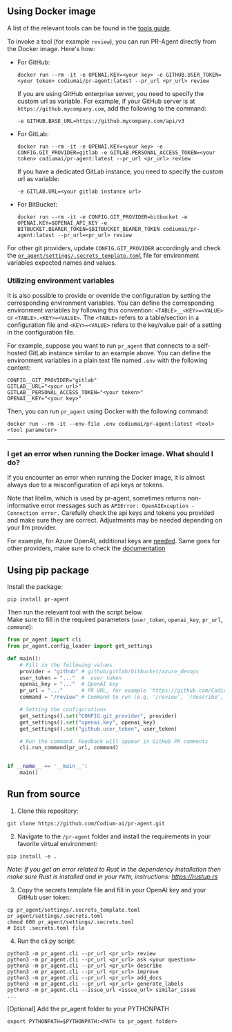 ## Using Docker image

A list of the relevant tools can be found in the [tools guide](../tools/ask.md).

To invoke a tool (for example `review`), you can run PR-Agent directly from the Docker image. Here's how:

- For GitHub:
    ```
    docker run --rm -it -e OPENAI.KEY=<your key> -e GITHUB.USER_TOKEN=<your token> codiumai/pr-agent:latest --pr_url <pr_url> review
    ```
    If you are using GitHub enterprise server, you need to specify the custom url as variable.
    For example, if your GitHub server is at `https://github.mycompany.com`, add the following to the command:
    ```
    -e GITHUB.BASE_URL=https://github.mycompany.com/api/v3
    ```

- For GitLab:
    ```
    docker run --rm -it -e OPENAI.KEY=<your key> -e CONFIG.GIT_PROVIDER=gitlab -e GITLAB.PERSONAL_ACCESS_TOKEN=<your token> codiumai/pr-agent:latest --pr_url <pr_url> review
    ```

    If you have a dedicated GitLab instance, you need to specify the custom url as variable:
    ```
    -e GITLAB.URL=<your gitlab instance url>
    ```

- For BitBucket:
    ```
    docker run --rm -it -e CONFIG.GIT_PROVIDER=bitbucket -e OPENAI.KEY=$OPENAI_API_KEY -e BITBUCKET.BEARER_TOKEN=$BITBUCKET_BEARER_TOKEN codiumai/pr-agent:latest --pr_url=<pr_url> review
    ```

For other git providers, update `CONFIG.GIT_PROVIDER` accordingly and check the [`pr_agent/settings/.secrets_template.toml`](https://github.com/Codium-ai/pr-agent/blob/main/pr_agent/settings/.secrets_template.toml) file for environment variables expected names and values.

### Utilizing environment variables

It is also possible to provide or override the configuration by setting the corresponding environment variables.
You can define the corresponding environment variables by following this convention: `<TABLE>__<KEY>=<VALUE>` or `<TABLE>.<KEY>=<VALUE>`.
The `<TABLE>` refers to a table/section in a configuration file and `<KEY>=<VALUE>` refers to the key/value pair of a setting in the configuration file.

For example, suppose you want to run `pr_agent` that connects to a self-hosted GitLab instance similar to an example above.
You can define the environment variables in a plain text file named `.env` with the following content:

```
CONFIG__GIT_PROVIDER="gitlab"
GITLAB__URL="<your url>"
GITLAB__PERSONAL_ACCESS_TOKEN="<your token>"
OPENAI__KEY="<your key>"
```

Then, you can run `pr_agent` using Docker with the following command:

```shell
docker run --rm -it --env-file .env codiumai/pr-agent:latest <tool> <tool parameter>
```

---

### I get an error when running the Docker image. What should I do?

If you encounter an error when running the Docker image, it is almost always due to a misconfiguration of api keys or tokens.

Note that litellm, which is used by pr-agent, sometimes returns non-informative error messages such as `APIError: OpenAIException - Connection error.`
Carefully check the api keys and tokens you provided and make sure they are correct.
Adjustments may be needed depending on your llm provider.

For example, for Azure OpenAI, additional keys are [needed](https://qodo-merge-docs.qodo.ai/usage-guide/changing_a_model/#azure).
Same goes for other providers, make sure to check the [documentation](https://qodo-merge-docs.qodo.ai/usage-guide/changing_a_model/#changing-a-model)

## Using pip package

Install the package:

```
pip install pr-agent
```

Then run the relevant tool with the script below.
<br>
Make sure to fill in the required parameters (`user_token`, `openai_key`, `pr_url`, `command`):

```python
from pr_agent import cli
from pr_agent.config_loader import get_settings

def main():
    # Fill in the following values
    provider = "github" # github/gitlab/bitbucket/azure_devops
    user_token = "..."  #  user token
    openai_key = "..."  # OpenAI key
    pr_url = "..."      # PR URL, for example 'https://github.com/Codium-ai/pr-agent/pull/809'
    command = "/review" # Command to run (e.g. '/review', '/describe', '/ask="What is the purpose of this PR?"', ...)

    # Setting the configurations
    get_settings().set("CONFIG.git_provider", provider)
    get_settings().set("openai.key", openai_key)
    get_settings().set("github.user_token", user_token)

    # Run the command. Feedback will appear in GitHub PR comments
    cli.run_command(pr_url, command)


if __name__ == '__main__':
    main()
```


## Run from source

1. Clone this repository:

```
git clone https://github.com/Codium-ai/pr-agent.git
```

2. Navigate to the `/pr-agent` folder and install the requirements in your favorite virtual environment:

```
pip install -e .
```

*Note: If you get an error related to Rust in the dependency installation then make sure Rust is installed and in your `PATH`, instructions: https://rustup.rs*

3. Copy the secrets template file and fill in your OpenAI key and your GitHub user token:

```
cp pr_agent/settings/.secrets_template.toml pr_agent/settings/.secrets.toml
chmod 600 pr_agent/settings/.secrets.toml
# Edit .secrets.toml file
```

4. Run the cli.py script:

```
python3 -m pr_agent.cli --pr_url <pr_url> review
python3 -m pr_agent.cli --pr_url <pr_url> ask <your question>
python3 -m pr_agent.cli --pr_url <pr_url> describe
python3 -m pr_agent.cli --pr_url <pr_url> improve
python3 -m pr_agent.cli --pr_url <pr_url> add_docs
python3 -m pr_agent.cli --pr_url <pr_url> generate_labels
python3 -m pr_agent.cli --issue_url <issue_url> similar_issue
...
```

[Optional] Add the pr_agent folder to your PYTHONPATH
```
export PYTHONPATH=$PYTHONPATH:<PATH to pr_agent folder>
```
